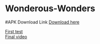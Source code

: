 # Wonderous-Wonders
#APK Download Link <a href="http://www.kaylajklab.com/uploads/1/3/0/4/130464583/wonderous_wonders.apk">Download here</a>

<a href="https://www.youtube.com/watch?v=bQs8FI1QNdw&list=PLnU4YXGfKR2otREzE2BTJK04Rbx-j5GoF&index=6&ab_channel=CallisteVariks"> First test </a>
<br>
<a href="https://www.youtube.com/watch?v=pIZy88mfih0&list=PLnU4YXGfKR2otREzE2BTJK04Rbx-j5GoF&index=6&ab_channel=CallisteVariks"> Final video </a>
